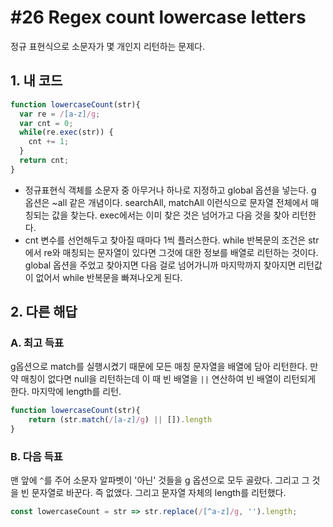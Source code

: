 # #26 Regex count lowercase letters

정규 표현식으로 소문자가 몇 개인지 리턴하는 문제다.

## 1. 내 코드

```js
function lowercaseCount(str){
  var re = /[a-z]/g;
  var cnt = 0;
  while(re.exec(str)) {
    cnt += 1;
  }
  return cnt;
}
```

- 정규표현식 객체를 소문자 중 아무거나 하나로 지정하고 global 옵션을 넣는다. g 옵션은 ~all 같은 개념이다. searchAll, matchAll 이런식으로 문자열 전체에서 매칭되는 값을 찾는다. exec에서는 이미 찾은 것은 넘어가고 다음 것을 찾아 리턴한다.
- cnt 변수를 선언해두고 찾아질 때마다 1씩 플러스한다. while 반복문의 조건은 str에서 re와 매칭되는 문자열이 있다면 그것에 대한 정보를 배열로 리턴하는 것이다. global 옵션을 주었고 찾아지면 다음 걸로 넘어가니까 마지막까지 찾아지면 리턴값이 없어서 while 반복문을 빠져나오게 된다.

## 2. 다른 해답

### A. 최고 득표

g옵션으로 match를 실행시켰기 때문에 모든 매칭 문자열을 배열에 담아 리턴한다. 만약 매칭이 없다면 null을 리턴하는데 이 때 빈 배열을 `||` 연산하여 빈 배열이 리턴되게 한다. 마지막에 length를 리턴.

```js
function lowercaseCount(str){
    return (str.match(/[a-z]/g) || []).length
}
```

### B. 다음 득표

맨 앞에 `^`를 주어 소문자 알파벳이 '아닌' 것들을 g 옵션으로 모두 골랐다. 그리고 그 것을 빈 문자열로 바꾼다. 즉 없앴다. 그리고 문자열 자체의 length를 리턴했다.

```js
const lowercaseCount = str => str.replace(/[^a-z]/g, '').length;
```
